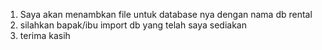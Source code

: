 1. Saya akan menambkan file untuk database nya dengan nama db rental
2. silahkan bapak/ibu import db yang telah saya sediakan
3. terima kasih

